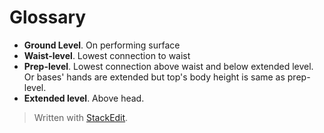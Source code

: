 
# Glossary

- **Ground Level**. On performing surface
- **Waist-level**. Lowest connection to waist 
- **Prep-level**. Lowest connection above waist and below extended level. Or bases' hands are extended but top's body height is same as prep-level.
- **Extended level**. Above head. 

> Written with [StackEdit](https://stackedit.io/).
<!--stackedit_data:
eyJoaXN0b3J5IjpbLTE3NjkxMTYzNDUsLTExMDUwOTEwNjFdfQ
==
-->